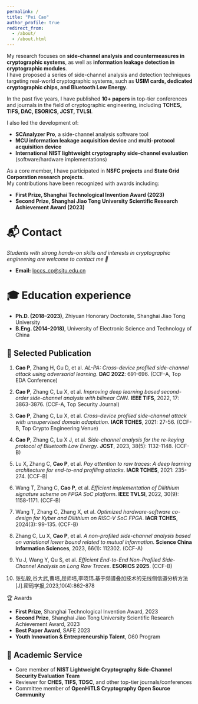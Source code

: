```yaml
---
permalink: /
title: "Pei Cao"
author_profile: true
redirect_from: 
  - /about/
  - /about.html
---
```


My research focuses on **side-channel analysis and countermeasures in cryptographic systems**, as well as **information leakage detection in cryptographic modules**.  
I have proposed a series of side-channel analysis and detection techniques targeting real-world cryptographic systems, such as **USIM cards, dedicated cryptographic chips, and Bluetooth Low Energy**.  

In the past five years, I have published **10+ papers** in top-tier conferences and journals in the field of cryptographic engineering, including **TCHES, TIFS, DAC, ESORICS, JCST, TVLSI**.  

I also led the development of:  
- **SCAnalyzer Pro**, a side-channel analysis software tool  
- **MCU information leakage acquisition device** and **multi-protocol acquisition device**  
- **International NIST lightweight cryptography side-channel evaluation** (software/hardware implementations)  

As a core member, I have participated in **NSFC projects** and **State Grid Corporation research projects**.  
My contributions have been recognized with awards including:  
- **First Prize, Shanghai Technological Invention Award (2023)**  
- **Second Prize, Shanghai Jiao Tong University Scientific Research Achievement Award (2023)**
  
📬 Contact
======
*Students with strong hands-on skills and interests in cryptographic engineering are welcome to contact me 🚀*

- **Email:** loccs_cp@sjtu.edu.cn  

🎓 Education experience
======
- **Ph.D. (2018–2023)**, Zhiyuan Honorary Doctorate, Shanghai Jiao Tong University  
- **B.Eng. (2014–2018)**, University of Electronic Science and Technology of China 

📑 Selected Publication
------
1. **Cao P**, Zhang H, Gu D, et al. *AL-PA: Cross-device profiled side-channel attack using adversarial learning*. **DAC 2022**: 691-696. (CCF-A, Top EDA Conference)  

2. **Cao P**, Zhang C, Lu X, et al. *Improving deep learning based second-order side-channel analysis with bilinear CNN*. **IEEE TIFS**, 2022, 17: 3863-3876. (CCF-A, Top Security Journal)  

3. **Cao P**, Zhang C, Lu X, et al. *Cross-device profiled side-channel attack with unsupervised domain adaptation*. **IACR TCHES**, 2021: 27-56. (CCF-B, Top Crypto Engineering Venue)  

4. **Cao P**, Zhang C, Lu X J, et al. *Side-channel analysis for the re-keying protocol of Bluetooth Low Energy*. **JCST**, 2023, 38(5): 1132-1148. (CCF-B)  

5. Lu X, Zhang C, **Cao P**, et al. *Pay attention to raw traces: A deep learning architecture for end-to-end profiling attacks*. **IACR TCHES**, 2021: 235-274. (CCF-B)  

6. Wang T, Zhang C, **Cao P**, et al. *Efficient implementation of Dilithium signature scheme on FPGA SoC platform*. **IEEE TVLSI**, 2022, 30(9): 1158-1171. (CCF-B)  

7. Wang T, Zhang C, Zhang X, et al. *Optimized hardware-software co-design for Kyber and Dilithium on RISC-V SoC FPGA*. **IACR TCHES**, 2024(3): 99-135. (CCF-B)  

8. Zhang C, Lu X, **Cao P**, et al. *A non-profiled side-channel analysis based on variational lower bound related to mutual information*. **Science China Information Sciences**, 2023, 66(1): 112302. (CCF-A)  

9. Yu J, Wang Y, Qu S, et al. *Efficient End-to-End Non-Profiled Side-Channel Analysis on Long Raw Traces*. **ESORICS 2025**. (CCF-B)
    
10. 张弘毅,谷大武,曹培,屈师培,李晓玮.基于频谱叠加技术的无线侧信道分析方法[J].密码学报,2023,10(4):862-878


🏆 Awards

- **First Prize**, Shanghai Technological Invention Award, 2023  
- **Second Prize**, Shanghai Jiao Tong University Scientific Research Achievement Award, 2023
- **Best Paper Award**, SAFE 2023
- **Youth Innovation & Entrepreneurship Talent**, G60 Program  

🔬 Academic Service
------
- Core member of **NIST Lightweight Cryptography Side-Channel Security Evaluation Team**  
- Reviewer for **CHES, TIFS, TDSC**, and other top-tier journals/conferences  
- Committee member of **OpenHiTLS Cryptography Open Source Community**  
